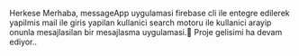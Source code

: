 Herkese Merhaba, 
messageApp uygulamasi firebase cli ile entegre edilerek yapilmis mail ile giris yapilan kullanici search motoru ile kullanici arayip onunla mesajlasilan bir mesajlasma uygulamasi.📱
Proje gelisimi ha devam ediyor..
